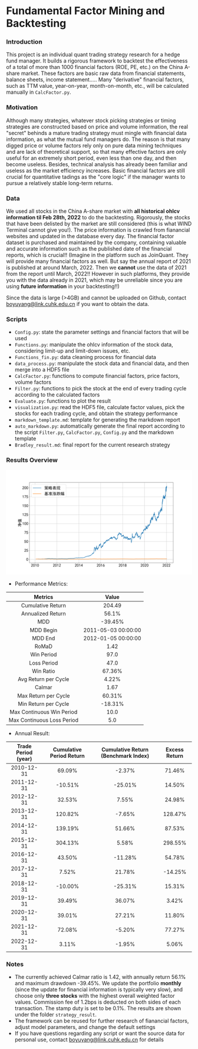 # Fundamental Factor Mining and Backtesting

### Introduction
This project is an individual quant trading strategy research for a hedge fund manager. It builds a rigorous framework to backtest the effectiveness of a total of more than 1000 financial factors (ROE, PE, etc.) on the China A-share market. These factors are basic raw data from financial statements, balance sheets, income statement..... Many "derivative" financial factors, such as TTM value, year-on-year, month-on-month, etc., will be calculated manually in `CalcFactor.py`.

### Motivation
Although many strategies, whatever stock picking strategies or timing strategies are constructed based on price and volume information, the real "secret" behinds a mature trading strategy must mingle with financial data information, as what the mutual fund managers do. The reason is that many digged price or volume factors rely only on pure data mining techniques and are lack of theoretical support, so that many effective factors are only useful for an extremely short period, even less than one day, and then become useless. Besides, technical analysis has already been familiar and useless as the market efficiency increases. Basic financial factors are still crucial for quantitative tadings as the "core logic" if the manager wants to pursue a relatively stable long-term returns.

### Data
We used all stocks in the China A-share market with **all historical ohlcv information til Feb 28th, 2022** to do the backtesting. Rigorously, the stocks that have been delisted by the market are still considered (this is what WIND Terminal cannot give you!). The price information is crawled from fianancial websites and updated in the database every day. The financial factor dataset is purchased and maintained by the company, containing valuable and accurate information such as the published date of the financial reports, which is crucial!! (Imagine in the platform such as JoinQuant. They will provide many financial factors as well. But say the annual report of 2021 is published at around March, 2022. Then we **cannot** use the data of 2021 from the report until March, 2022!! However in such platforms, they provide you with the data already in 2021, which may be unreliable since you are using **future information** in your backtesting!!)

Since the data is large (>4GB) and cannot be uploaded on Github, contact boyuyang@link.cuhk.edu.cn if you want to obtain the data.

### Scripts
- `Config.py`: state the parameter settings and financial factors that will be used
- `Functions.py`: manipulate the ohlcv information of the stock data, considering limit-up and limit-down issues, etc.
- `Functions_fin.py`: data cleaning process for financial data
- `data_process.py`: manipulate the stock data and financial data, and then merge into a HDF5 file
- `CalcFactor.py`: functions to compute financial factors, price factors, volume factors
- `Filter.py`: functions to pick the stock at the end of every trading cycle according to the calculated factors 
- `Evaluate.py`: functions to plot the result
- `visualization.py`: read the HDF5 file, calculate factor values, pick the stocks for each trading cycle, and obtain the strategy performance
- `markdown_template.md`: template for generating the markdown report
- `auto_markdown.py`: automatically generate the final report according to the script `Filter.py`, `CalcFactor.py`, `Config.py` and the markdown template
- `Bradley_result.md`: final report for the current research strategy

### Results Overview
<img src="./figures/strategy_M.png" width="800">

- Performance Metrics:

| Metrics                    | Value               |
|:--------------------------:|:-------------------:|
| Cumulative Return          | 204.49              |
| Annualized Return          | 56.1%               |
| MDD                        | -39.45%             |
| MDD Begin                  | 2011-05-03 00:00:00 |
| MDD End                    | 2012-01-05 00:00:00 |
| RoMaD                      | 1.42                |
| Win Period                 | 97.0                |
| Loss Period                | 47.0                |
| Win Ratio                  | 67.36%              |
| Avg Return per Cycle       | 4.22%               |
| Calmar                     | 1.67                |
| Max Return per Cycle       | 60.31%              |
| Min Return per Cycle       | -18.31%             |
| Max Continuous Win Period  | 10.0                |
| Max Continuous Loss Period | 5.0                 |

- Annual Result:

| Trade Period (year) | Cumulative Period Return | Cumulative Return (Benchmark Index) | Excess Return |
|:-------------------:|:------------------------:|:-----------------------------------:|:-------------:|
| 2010-12-31          | 69.09%                   | -2.37%                              | 71.46%        |
| 2011-12-31          | -10.51%                  | -25.01%                             | 14.50%        |
| 2012-12-31          | 32.53%                   | 7.55%                               | 24.98%        |
| 2013-12-31          | 120.82%                  | -7.65%                              | 128.47%       |
| 2014-12-31          | 139.19%                  | 51.66%                              | 87.53%        |
| 2015-12-31          | 304.13%                  | 5.58%                               | 298.55%       |
| 2016-12-31          | 43.50%                   | -11.28%                             | 54.78%        |
| 2017-12-31          | 7.52%                    | 21.78%                              | -14.25%       |
| 2018-12-31          | -10.00%                  | -25.31%                             | 15.31%        |
| 2019-12-31          | 39.49%                   | 36.07%                              | 3.42%         |
| 2020-12-31          | 39.01%                   | 27.21%                              | 11.80%        |
| 2021-12-31          | 72.08%                   | -5.20%                              | 77.27%        |
| 2022-12-31          | 3.11%                    | -1.95%                              | 5.06%         |




### Notes
- The currently achieved Calmar ratio is 1.42, with annually return 56.1\% and maximum drawdown -39.45\%. We update the portfolio **monthly** (since the update for financial information is typically very slow), and choose only **three stocks** with the highest overall weighted factor values. Commission fee of 1.2bps is deducted on both sides of each transaction. The stamp duty is set to be 0.1\%. The results are shown under the folder `strategy_result`.
- The framework can be reused for further research of fianancial factors, adjust model parameters, and change the default settings
- If you have questions regarding any script or want the source data for personal use, contact boyuyang@link.cuhk.edu.cn for details
